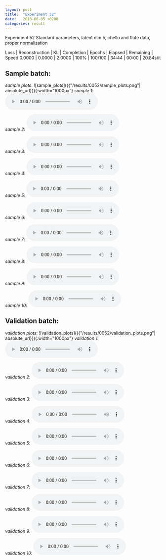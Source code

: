 ```yaml
---
layout: post
title:  "Experiment 52"
date:   2018-06-05 +0200
categories: result
---
```

Experiment 52
Standard parameters, latent dim 5, chello and flute data, proper normalization

Loss | Reconstruction | KL | Completion | Epochs | Elapsed | Remaining | Speed
0.0000 | 0.0000 | 2.0000 | 100% | 100/100 | 34:44 | 00:00 | 20.84s/it



## **Sample batch**:
_sample plots_:
![sample_plots]({{"/results/0052/sample_plots.png"| absolute_url}}){:width="1000px"}
_sample 1_:
<audio src="/ResultsOverview/results/0052/sample_1.wav" controls preload></audio>

_sample 2_:
<audio src="/ResultsOverview/results/0052/sample_2.wav" controls preload></audio>

_sample 3_:
<audio src="/ResultsOverview/results/0052/sample_3.wav" controls preload></audio>

_sample 4_:
<audio src="/ResultsOverview/results/0052/sample_4.wav" controls preload></audio>

_sample 5_:
<audio src="/ResultsOverview/results/0052/sample_5.wav" controls preload></audio>

_sample 6_:
<audio src="/ResultsOverview/results/0052/sample_6.wav" controls preload></audio>

_sample 7_:
<audio src="/ResultsOverview/results/0052/sample_7.wav" controls preload></audio>

_sample 8_:
<audio src="/ResultsOverview/results/0052/sample_8.wav" controls preload></audio>

_sample 9_:
<audio src="/ResultsOverview/results/0052/sample_9.wav" controls preload></audio>

_sample 10_:
<audio src="/ResultsOverview/results/0052/sample_10.wav" controls preload></audio>

## **Validation batch**:
_validation plots_:
![validation_plots]({{"/results/0052/validation_plots.png"| absolute_url}}){:width="1000px"}
_validation 1_:
<audio src="/ResultsOverview/results/0052/validation_1.wav" controls preload></audio>

_validation 2_:
<audio src="/ResultsOverview/results/0052/validation_2.wav" controls preload></audio>

_validation 3_:
<audio src="/ResultsOverview/results/0052/validation_3.wav" controls preload></audio>

_validation 4_:
<audio src="/ResultsOverview/results/0052/validation_4.wav" controls preload></audio>

_validation 5_:
<audio src="/ResultsOverview/results/0052/validation_5.wav" controls preload></audio>

_validation 6_:
<audio src="/ResultsOverview/results/0052/validation_6.wav" controls preload></audio>

_validation 7_:
<audio src="/ResultsOverview/results/0052/validation_7.wav" controls preload></audio>

_validation 8_:
<audio src="/ResultsOverview/results/0052/validation_8.wav" controls preload></audio>

_validation 9_:
<audio src="/ResultsOverview/results/0052/validation_9.wav" controls preload></audio>

_validation 10_:
<audio src="/ResultsOverview/results/0052/validation_10.wav" controls preload></audio>
